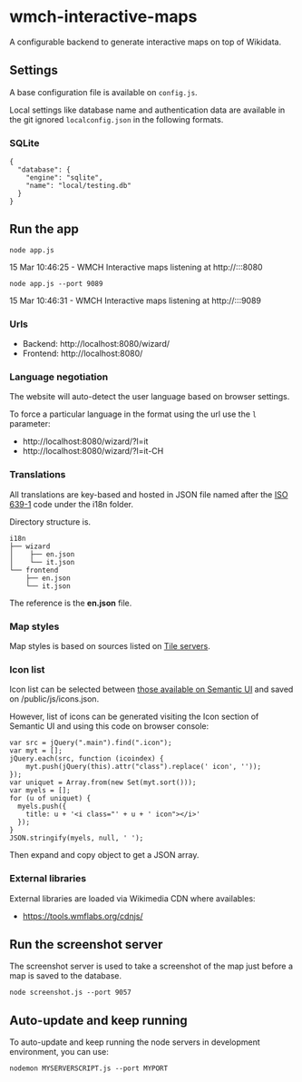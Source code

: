 # wmch-interactive-maps
A configurable backend to generate interactive maps on top of Wikidata.

## Settings

A base configuration file is available on `config.js`.

Local settings like database name and authentication data are available in the git ignored `localconfig.json` in the following formats.

### SQLite
~~~
{
  "database": {
    "engine": "sqlite",
    "name": "local/testing.db"
  }
}
~~~

## Run the app

`node app.js`

15 Mar 10:46:25 - WMCH Interactive maps listening at http://:::8080

`node app.js --port 9089`

15 Mar 10:46:31 - WMCH Interactive maps listening at http://:::9089


### Urls
- Backend: http://localhost:8080/wizard/
- Frontend: http://localhost:8080/

### Language negotiation

The website will auto-detect the user language based on browser settings.

To force a particular language in the format using the url use the `l` parameter:

- http://localhost:8080/wizard/?l=it
- http://localhost:8080/wizard/?l=it-CH

### Translations

All translations are key-based and hosted in JSON file named after the [ISO 639-1](https://en.wikipedia.org/wiki/List_of_ISO_639-1_codes) code under the i18n folder.

Directory structure is.

~~~
i18n
├── wizard
│    ├── en.json
│    └── it.json
└── frontend
    ├── en.json
    └── it.json
~~~

The reference is the **en.json** file.

### Map styles

Map styles is based on sources listed on [Tile servers](https://wiki.openstreetmap.org/wiki/Tile_servers).

### Icon list

Icon list can be selected between [those available on Semantic UI](https://semantic-ui.com/elements/icon.html) and saved on /public/js/icons.json.

However, list of icons can be generated visiting the Icon section of Semantic UI and using this code on browser console:

~~~
var src = jQuery(".main").find(".icon");
var myt = [];
jQuery.each(src, function (icoindex) {
    myt.push(jQuery(this).attr("class").replace(' icon', ''));
});
var uniquet = Array.from(new Set(myt.sort()));
var myels = [];
for (u of uniquet) {
  myels.push({
    title: u + '<i class="' + u + ' icon"></i>'
  });
}
JSON.stringify(myels, null, ' ');
~~~

Then expand and copy object to get a JSON array.

### External libraries

External libraries are loaded via Wikimedia CDN where availables:
- https://tools.wmflabs.org/cdnjs/

## Run the screenshot server

The screenshot server is used to take a screenshot of the map just before a map is saved to the database.

`node screenshot.js --port 9057`

## Auto-update and keep running

To auto-update and keep running the node servers in development environment, you can use:

`nodemon MYSERVERSCRIPT.js --port MYPORT`
